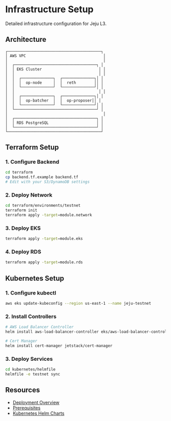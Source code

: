 # Infrastructure Setup

Detailed infrastructure configuration for Jeju L3.

## Architecture

```
┌─────────────────────────────────────────┐
│ AWS VPC                                  │
│                                          │
│  ┌────────────────────────────────────┐ │
│  │ EKS Cluster                         │ │
│  │                                     │ │
│  │  ┌──────────────┐  ┌──────────────┐│ │
│  │  │  op-node     │  │  reth        ││ │
│  │  └──────────────┘  └──────────────┘│ │
│  │                                     │ │
│  │  ┌──────────────┐  ┌──────────────┐│ │
│  │  │  op-batcher  │  │  op-proposer││ │
│  │  └──────────────┘  └──────────────┘│ │
│  └────────────────────────────────────┘ │
│                                          │
│  ┌────────────────────────────────────┐ │
│  │ RDS PostgreSQL                     │ │
│  └────────────────────────────────────┘ │
└─────────────────────────────────────────┘
```

## Terraform Setup

### 1. Configure Backend

```bash
cd terraform
cp backend.tf.example backend.tf
# Edit with your S3/DynamoDB settings
```

### 2. Deploy Network

```bash
cd terraform/environments/testnet
terraform init
terraform apply -target=module.network
```

### 3. Deploy EKS

```bash
terraform apply -target=module.eks
```

### 4. Deploy RDS

```bash
terraform apply -target=module.rds
```

## Kubernetes Setup

### 1. Configure kubectl

```bash
aws eks update-kubeconfig --region us-east-1 --name jeju-testnet
```

### 2. Install Controllers

```bash
# AWS Load Balancer Controller
helm install aws-load-balancer-controller eks/aws-load-balancer-controller

# Cert Manager
helm install cert-manager jetstack/cert-manager
```

### 3. Deploy Services

```bash
cd kubernetes/helmfile
helmfile -e testnet sync
```

## Resources

- [Deployment Overview](./overview.md)
- [Prerequisites](./prerequisites.md)
- [Kubernetes Helm Charts](../../kubernetes/helm/README.md)

